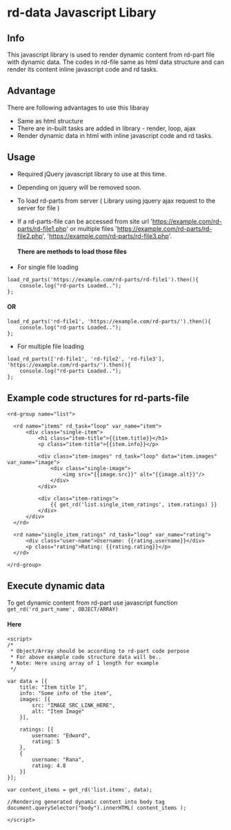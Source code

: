 # rd-data Javascript Libary
## Info
This javascript library is used to render dynamic content from rd-part file with dynamic data.
The codes in rd-file same as html data structure and can render its content inline javascript code and rd tasks.

## Advantage
There are following advantages to use this libaray
- Same as html structure
- There are in-built tasks are added in library - render, loop, ajax
- Render dynamic data in html with inline javascript code and rd tasks.

## Usage
- Required jQuery javascript library to use at this time.
- Depending on jquery will be removed soon.

- To load rd-parts from server ( Library using jquery ajax request to the server for file )
- If a rd-parts-file can be accessed from site url 'https://example.com/rd-parts/rd-file1.php'
  or multiple files 'https://example.com/rd-parts/rd-file2.php', 'https://example.com/rd-parts/rd-file3.php'.
  
  #### There are methods to load those files
 - For single file loading
  ```
  load_rd_parts('https://example.com/rd-parts/rd-file1').then(){
      console.log("rd-parts Loaded..");
  };
  ```
  #### OR
  ```
  load_rd_parts('rd-file1', 'https://example.com/rd-parts/').then(){
      console.log("rd-parts Loaded..");
  };
  ```
  
  
  - For multiple file loading
  
  ```
  load_rd_parts(['rd-file1', 'rd-file2', 'rd-file3'], 'https://example.com/rd-parts/').then(){
      console.log("rd-parts Loaded..");
  };
  ```
  ## Example code structures for rd-parts-file
  
  ```
  <rd-group name="list">

	<rd name="items" rd_task="loop" var_name="item">
		<div class="single-item">
			<h1 class="item-title">{{item.title}}</h1>
			<p class="item-title">{{item.info}}</p>

			<div class="item-images" rd_task="loop" data="item.images" var_name="image">
				<div class="single-image">
					<img src="{{image.src}}" alt="{{image.alt}}"/>
				</div>
			</div>

			<div class="item-ratings">
				{{ get_rd('list.single_item_ratings', item.ratings) }}
			</div>
		</div>
	</rd>

	<rd name="single_item_ratings" rd_task="loop" var_name="rating">
		<div class="user-name">Username: {{rating.username}}</div>
		<p class="rating">Rating: {{rating.rating}}</p>
	</rd>

</rd-group>
```
## Execute dynamic data
To get dynamic content from rd-part use javascript function ``get_rd('rd_part_name', OBJECT/ARRAY)``
#### Here

```
<script>
/*
 * Object/Array should be according to rd-part code perpose
 * For above example code structure data will be..
 * Note: Here using array of 1 length for example
 */

var data = [{
    title: "Item title 1",
    info: "Some info of the item",
    images: [{
    	src: "IMAGE_SRC_LINK_HERE",
    	alt: "Item Image"
    }],

    ratings: [{
    	username: "Edward",
    	rating: 5
    },
    {
    	username: "Rana",
    	rating: 4.8
    }]
}];

var content_items = get_rd('list.items', data);

//Rendering generated dynamic content into body tag
document.querySelector("body").innerHTML( content_items );

</script>
```



